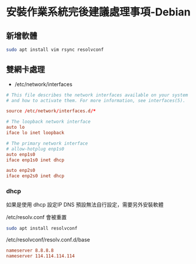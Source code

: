 # 安裝作業系統完後建議處理事項-Debian

## 新增軟體

```bash
sudo apt install vim rsync resolvconf
```

## 雙網卡處理

* /etc/network/interfaces

```conf
# This file describes the network interfaces available on your system
# and how to activate them. For more information, see interfaces(5).

source /etc/network/interfaces.d/*

# The loopback network interface
auto lo
iface lo inet loopback

# The primary network interface
# allow-hotplug enp1s0
auto enp1s0
iface enp1s0 inet dhcp

auto enp2s0
iface enp2s0 inet dhcp
```

### dhcp


如果是使用 dhcp 設定IP DNS 預設無法自行設定，需要另外安裝軟體

/etc/resolv.conf 會被重置

```bash
sudo apt install resolvconf
```

/etc/resolvconf/resolv.conf.d/base

```conf
nameserver 8.8.8.8
nameserver 114.114.114.114
```